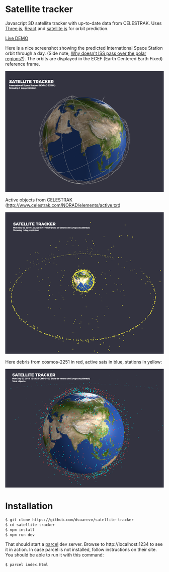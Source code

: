 Satellite tracker
=================

Javascript 3D satellite tracker with up-to-date data from CELESTRAK. Uses [Three.js](https://threejs.org/), [React](https://reactjs.org/) and [satellite.js](https://github.com/shashwatak/satellite-js) for orbit prediction. 

[Live DEMO](https://dsuarezv.github.io/satellite-tracker/)

Here is a nice screenshot showing the predicted International Space Station orbit through a day. (Side note, [Why doesn't ISS pass over the polar regions?](https://space.stackexchange.com/questions/5297/why-doesnt-iss-pass-over-the-polar-regions)). The orbits are displayed in the ECEF (Earth Centered Earth Fixed) reference frame. 

![International Space Station](screenshots/01.png)

Active objects from CELESTRAK (http://www.celestrak.com/NORAD/elements/active.txt)

![Active satellites](screenshots/02.png)

Here debris from cosmos-2251 in red, active sats in blue, stations in yellow: 

![debris](screenshots/04.png)

Installation
============

    $ git clone https://github.com/dsuarezv/satellite-tracker
    $ cd satellite-tracker
    $ npm install
    $ npm run dev

That should start a [parcel](https://parceljs.org/) dev server. Browse to http://localhost:1234 to see it in action. In case parcel is not installed, follow instructions on their site. You should be able to run it with this command: 

    $ parcel index.html